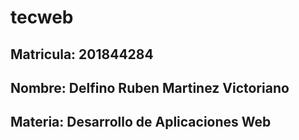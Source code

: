 # tecweb
## Matricula: 201844284
## Nombre: Delfino Ruben Martinez Victoriano
## Materia: Desarrollo de Aplicaciones Web

